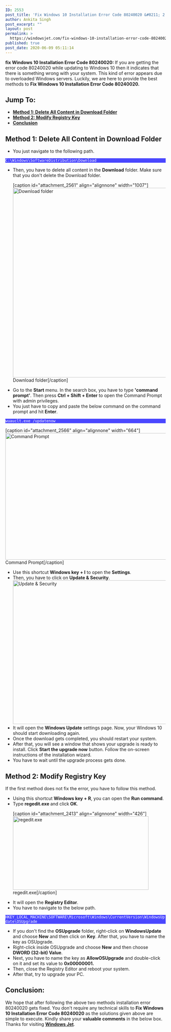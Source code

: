 ```yaml
---
ID: 2553
post_title: 'Fix Windows 10 Installation Error Code 80240020 &#8211; 2 Easy Methods!!'
author: Ankita Singh
post_excerpt: ""
layout: post
permalink: >
  https://windowsjet.com/fix-windows-10-installation-error-code-80240020-2-easy-methods-2553/
published: true
post_date: 2020-06-09 05:11:14
---
```

<strong><span class="dropcap dropcap1">f</span></strong><strong>ix Windows 10 Installation Error Code 80240020: </strong>If you are getting the error code 80240020 while updating to Windows 10 then it indicates that there is something wrong with your system. This kind of error appears due to overloaded Windows servers. Luckily, we are here to provide the best methods to <strong>Fix Windows 10 Installation Error Code 80240020</strong><strong>.</strong>
<h2>Jump To:</h2>
<ul>
 	<li><strong><a href="#1">Method 1: Delete All Content in Download Folder</a></strong></li>
 	<li><strong><a href="#2">Method 2: Modify Registry Key</a></strong></li>
 	<li><strong><a href="#3">Conclusion</a></strong></li>
</ul>
<h2 id="1">Method 1: Delete All Content in Download Folder</h2>
<ul>
 	<li>You just navigate to the following path.</li>
</ul>
<p style="background: #4a47ff;"><code style="background: #4a47ff; color: white;">C:\Windows\SoftwareDistribution\Download</code></p>

<ul>
 	<li>Then, you have to delete all content in the <strong>Download</strong> folder. Make sure that you don't delete the Download folder.

[caption id="attachment_2561" align="alignnone" width="1007"]<img class="size-full wp-image-2561" src="https://windowsjet.com/wp-content/uploads/2020/06/ie1.png" alt="Download folder" width="1007" height="596" /> Download folder[/caption]</li>
 	<li>Go to the <strong>Start</strong> menu. In the search box, you have to type <strong>'command prompt'</strong>. Then press <b>Ctrl + Shift + </b><strong>Enter</strong> to open the Command Prompt with admin privileges.</li>
 	<li>You just have to copy and paste the below command on the command prompt and hit <strong>Enter</strong>.</li>
</ul>
<p style="background: #4a47ff;"><code style="background: #4a47ff; color: white;">wuauclt.exe /updatenow</code></p>


[caption id="attachment_2566" align="alignnone" width="664"]<img class="size-full wp-image-2566" src="https://windowsjet.com/wp-content/uploads/2020/06/ie2.png" alt="Command Prompt" width="664" height="398" /> Command Prompt[/caption]
<ul>
 	<li>Use this shortcut <strong>Windows key + I</strong> to open the <strong>Settings</strong>.</li>
 	<li>Then, you have to click on <strong>Update &amp; Security</strong>.<img class="size-full wp-image-2487" src="https://windowsjet.com/wp-content/uploads/2020/06/ue1.png" alt="Update &amp; Security" width="814" height="452" /></li>
 	<li>It will open the <strong>Windows Update</strong> settings page. Now, your Windows 10 should start downloading again.</li>
 	<li>Once the download gets completed, you should restart your system.</li>
 	<li>After that, you will see a window that shows your upgrade is ready to install. Click <strong>Start the upgrade now</strong> button. Follow the on-screen instructions of the installation wizard.</li>
 	<li>You have to wait until the upgrade process gets done.</li>
</ul>
<h2 id="2">Method 2: Modify Registry Key</h2>
If the first method does not fix the error, you have to follow this method.
<ul>
 	<li>Using this shortcut <strong>Windows key + R</strong>, you can open the <strong>Run command</strong>.</li>
 	<li>Type <strong>regedit.exe </strong>and click<strong> OK</strong>.

[caption id="attachment_2413" align="alignnone" width="426"]<img class="size-full wp-image-2413" src="https://windowsjet.com/wp-content/uploads/2020/06/ec1.png" alt="regedit.exe" width="426" height="231" /> regedit.exe[/caption]</li>
 	<li>It will open the <strong>Registry Editor</strong>.</li>
 	<li>You have to navigate to the below path.</li>
</ul>
<p style="background: #4a47ff;"><code style="background: #4a47ff; color: white;">HKEY_LOCAL_MACHINE\SOFTWARE\Microsoft\Windows\CurrentVersion\WindowsUpdate\OSUpgrade</code></p>

<ul>
 	<li>If you don't find the <strong>OSUpgrade</strong> folder, right-click on <strong>WindowsUpdate</strong> and choose <strong>New</strong> and then click on <strong>Key</strong>. After that, you have to name the key as OSUpgrade.</li>
 	<li>Right-click inside OSUpgrade and choose <strong>New</strong> and then choose <strong>DWORD (32-bit) Value</strong>.</li>
 	<li>Next, you have to name the key as <strong>AllowOSUpgrade</strong> and double-click on it and set its value to <strong>0x00000001. </strong></li>
 	<li>Then, close the Registry Editor and reboot your system.</li>
 	<li>After that, try to upgrade your PC.</li>
</ul>
<h2 id="3">Conclusion:</h2>
We hope that after following the above two methods installation error 80240020 gets fixed. You don't require any technical skills to <strong>Fix Windows 10 Installation Error Code 80240020</strong><strong> </strong>as the solutions given above are simple to execute. Kindly share your <strong>valuable comments</strong> in the below box. Thanks for visiting <a href="https://windowsjet.com/"><strong>Windows Jet</strong></a>.